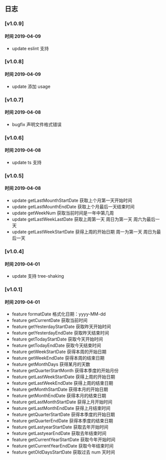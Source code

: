 ## 日志

### [v1.0.9]

#### 时间 2019-04-09

- update eslint 支持

### [v1.0.8]

#### 时间 2019-04-09

- update 添加 usage

### [v1.0.7]

#### 时间 2019-04-08

- bugfix 声明文件格式错误

### [v1.0.6]

#### 时间 2019-04-08

- update ts 支持

### [v1.0.5]

#### 时间 2019-04-08

- update getLastMounthStartDate 获取上个月第一天开始时间
- update getLastMounthEndDate 获取上个月最后一天结束时间
- update getWeekNum 获取当前时间是一年中第几周
- update getLastWeekLastDate 获取上周第一天 周日为第一天 周六为最后一天
- update getLastWeekStartDate 获得上周的开始日期 周一为第一天 周日为最后一天

### [v1.0.4]

#### 时间 2019-04-01

- update 支持 tree-shaking

### [v1.0.1]

#### 时间 2019-04-01

- feature formatDate 格式化日期：yyyy-MM-dd
- feature getCurrentDate 获取当前时间
- feature getYesterdayStartDate 获取昨天开始时间
- feature getYesterdayEndDate 获取昨天结束时间
- feature getTodayStartDate 获取今天开始时间
- feature getTodayEndDate 获取今天结束时间
- feature getWeekStartDate 获得本周的开始日期
- feature getWeekEndDate 获得本周的结束日期
- feature getMonthDays 获得某月的天数
- feature getQuarterStartMonth 获得本季度的开始月份
- feature getLastWeekStartDate 获得上周的开始日期
- feature getLastWeekEndDate 获得上周的结束日期
- feature getMonthStartDate 获得本月的开始日期
- feature getMonthEndDate 获得本月的结束日期
- feature getLastMonthStartDate 获得上月开始时间
- feature getLastMonthEndDate 获得上月结束时间
- feature getQuarterStartDate 获得本季度的开始日期
- feature getQuarterEndDate 获得本季度的结束日期
- feature getLastyearStartDate 获取去年开始时间
- feature getLastyearEndDate 获取去年结束时间
- feature getCurrentYearStartDate 获取今年开始时间
- feature getCurrentYearEndDate 获取今年结束时间
- feature getOldDaysStartDate 获取过去 num 天时间
